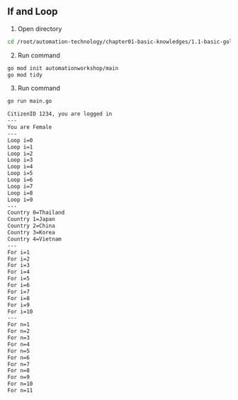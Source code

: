 ## If and Loop
1. Open directory 
```bash
cd /root/automation-technology/chapter01-basic-knowledges/1.1-basic-golang/04-if-and-loop
```

2. Run command
```bash
go mod init automationworkshop/main
go mod tidy
```

3. Run command
```bash
go run main.go
```

```bash
CitizenID 1234, you are logged in
---
You are Female
---
Loop i=0
Loop i=1
Loop i=2
Loop i=3
Loop i=4
Loop i=5
Loop i=6
Loop i=7
Loop i=8
Loop i=9
---
Country 0=Thailand
Country 1=Japan
Country 2=China
Country 3=Korea
Country 4=Vietnam
---
For i=1
For i=2
For i=3
For i=4
For i=5
For i=6
For i=7
For i=8
For i=9
For i=10
---
For n=1
For n=2
For n=3
For n=4
For n=5
For n=6
For n=7
For n=8
For n=9
For n=10
For n=11
```